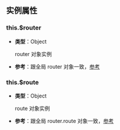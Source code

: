 ## 实例属性

### this.$router

- **类型**：Object

  router 对象实例

- **参考**：跟全局 router 对象一致，[参考](router.md)

### this.$route

- **类型**：Object

  route 对象实例

- **参考**：跟全局 router.route 对象一致，[参考](router.md#route)

